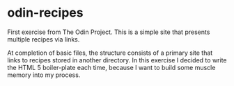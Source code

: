# odin-recipes

First exercise from The Odin Project.
This is a simple site that presents multiple recipes via links.

At completion of basic files, the structure consists of a primary site that links to recipes stored in another directory. In this exercise I decided to write the HTML 5 boiler-plate each time, because I want to build some muscle memory into my process.
